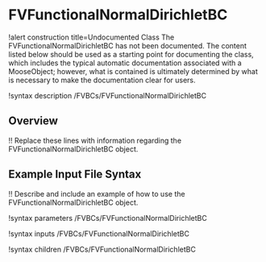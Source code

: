 # FVFunctionalNormalDirichletBC

!alert construction title=Undocumented Class
The FVFunctionalNormalDirichletBC has not been documented. The content listed below should be used as a starting point for
documenting the class, which includes the typical automatic documentation associated with a
MooseObject; however, what is contained is ultimately determined by what is necessary to make the
documentation clear for users.

!syntax description /FVBCs/FVFunctionalNormalDirichletBC

## Overview

!! Replace these lines with information regarding the FVFunctionalNormalDirichletBC object.

## Example Input File Syntax

!! Describe and include an example of how to use the FVFunctionalNormalDirichletBC object.

!syntax parameters /FVBCs/FVFunctionalNormalDirichletBC

!syntax inputs /FVBCs/FVFunctionalNormalDirichletBC

!syntax children /FVBCs/FVFunctionalNormalDirichletBC
